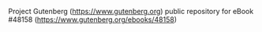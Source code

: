 Project Gutenberg (https://www.gutenberg.org) public repository for eBook #48158 (https://www.gutenberg.org/ebooks/48158)
